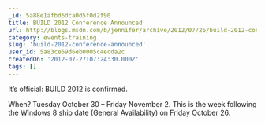 ```yaml
---
_id: 5a88e1afbd6dca0d5f0d2f90
title: BUILD 2012 Conference Announced
url: http://blogs.msdn.com/b/jennifer/archive/2012/07/26/build-2012-conference-announced.aspx
category: events-training
slug: 'build-2012-conference-announced'
user_id: 5a83ce59d6eb0005c4ecda2c
createdOn: '2012-07-27T07:24:30.000Z'
tags: []
---
```


It’s official:  BUILD 2012 is confirmed. 

When?  Tuesday October 30 – Friday November 2.  This is the week following the Windows 8 ship date (General Availability) on Friday October 26.
